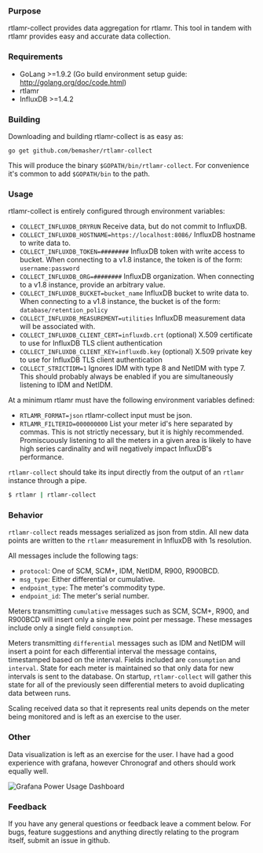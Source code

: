 ### Purpose
rtlamr-collect provides data aggregation for rtlamr. This tool in tandem with rtlamr provides easy and accurate data collection.

### Requirements
 * GoLang >=1.9.2 (Go build environment setup guide: http://golang.org/doc/code.html)
 * rtlamr
 * InfluxDB >=1.4.2

### Building
Downloading and building rtlamr-collect is as easy as:

	go get github.com/bemasher/rtlamr-collect

This will produce the binary `$GOPATH/bin/rtlamr-collect`. For convenience it's common to add `$GOPATH/bin` to the path.

### Usage
rtlamr-collect is entirely configured through environment variables:
 * `COLLECT_INFLUXDB_DRYRUN` Receive data, but do not commit to InfluxDB.
 * `COLLECT_INFLUXDB_HOSTNAME=https://localhost:8086/` InfluxDB hostname to write data to.
 * `COLLECT_INFLUXDB_TOKEN=########` InfluxDB token with write access to bucket. When connecting to a v1.8 instance, the token is of the form: `username:password`
 * `COLLECT_INFLUXDB_ORG=########` InfluxDB organization. When connecting to a v1.8 instance, provide an arbitrary value.
 * `COLLECT_INFLUXDB_BUCKET=bucket_name` InfluxDB bucket to write data to. When connecting to a v1.8 instance, the bucket is of the form: `database/retention_policy`
 * `COLLECT_INFLUXDB_MEASUREMENT=utilities` InfluxDB measurement data will be associated with.
 * `COLLECT_INFLUXDB_CLIENT_CERT=influxdb.crt` (optional) X.509 certificate to use for InfluxDB TLS client authentication
 * `COLLECT_INFLUXDB_CLIENT_KEY=influxdb.key` (optional) X.509 private key to use for InfluxDB TLS client authentication
 * `COLLECT_STRICTIDM=1` Ignores IDM with type 8 and NetIDM with type 7. This should probably always be enabled if you are simultaneously listening to IDM and NetIDM.

At a minimum rtlamr must have the following environment variables defined:
 * `RTLAMR_FORMAT=json` rtlamr-collect input must be json.
 * `RTLAMR_FILTERID=000000000` List your meter id's here separated by commas. This is not strictly necessary, but it is highly recommended. Promiscuously listening to all the meters in a given area is likely to have high series cardinality and will negatively impact InfluxDB's performance.

`rtlamr-collect` should take its input directly from the output of an `rtlamr` instance through a pipe.

```bash
$ rtlamr | rtlamr-collect
```

### Behavior
`rtlamr-collect` reads messages serialized as json from stdin. All new data points are written to the `rtlamr` measurement in InfluxDB with 1s resolution.

All messages include the following tags:
 * `protocol`: One of SCM, SCM+, IDM, NetIDM, R900, R900BCD.
 * `msg_type`: Either differential or cumulative.
 * `endpoint_type`: The meter's commodity type.
 * `endpoint_id`: The meter's serial number.

Meters transmitting `cumulative` messages such as SCM, SCM+, R900, and R900BCD will insert only a single new point per message. These messages include only a single field `consumption`.

Meters transmitting `differential` messages such as IDM and NetIDM will insert a point for each differential interval the message contains, timestamped based on the interval. Fields included are `consumption` and `interval`. State for each meter is maintained so that only data for new intervals is sent to the database. On startup, `rtlamr-collect` will gather this state for all of the previously seen differential meters to avoid duplicating data between runs.

Scaling received data so that it represents real units depends on the meter being monitored and is left as an exercise to the user.

### Other
Data visualization is left as an exercise for the user. I have had a good experience with grafana, however Chronograf and others should work equally well.

![Grafana Power Usage Dashboard](capture.png "Grafana Power Usage Dashboard")

### Feedback
If you have any general questions or feedback leave a comment below. For bugs, feature suggestions and anything directly relating to the program itself, submit an issue in github.
